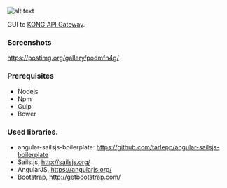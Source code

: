 ![alt text](https://s4.postimg.org/49ei12khp/KONGA_HEADER.jpg "Logo Title Text 1")

GUI to [KONG API Gateway](http://getkong.org).

### Screenshots
https://postimg.org/gallery/podmfn4g/

### Prerequisites
- Nodejs
- Npm
- Gulp
- Bower

### Used libraries.
* angular-sailsjs-boilerplate: https://github.com/tarlepp/angular-sailsjs-boilerplate
* Sails.js, http://sailsjs.org/
* AngularJS, https://angularjs.org/
* Bootstrap, http://getbootstrap.com/